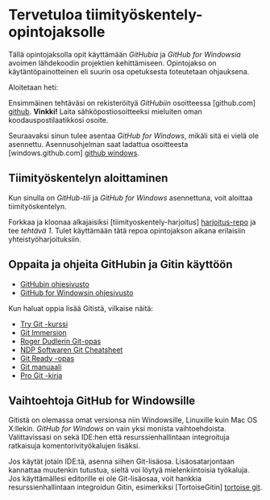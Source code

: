 # Tervetuloa tiimityöskentely-opintojaksolle

Tällä opintojaksolla opit käyttämään _GitHubia_ ja _GitHub for Windowsia_ avoimen lähdekoodin projektien kehittämiseen. Opintojakso on käytäntöpainotteinen eli suurin osa opetuksesta toteutetaan ohjauksena.

Aloitetaan heti:

Ensimmäinen tehtäväsi on rekisteröityä _GitHubiin_ osoitteessa [github.com] [github]. **Vinkki!** Laita sähköpostiosoitteeksi mieluiten oman koodauspostilaatikkosi osoite.

Seuraavaksi sinun tulee asentaa _GitHub for Windows_, mikäli sitä ei vielä ole asennettu. Asennusohjelman saat ladattua osoitteesta [windows.github.com] [github windows].

## Tiimityöskentelyn aloittaminen

Kun sinulla on _GitHub-tili_ ja _GitHub for Windows_ asennettuna, voit aloittaa tiimityöskentelyn.

Forkkaa ja kloonaa alkajaisiksi [tiimityoskentely-harjoitus] [harjoitus-repo] ja tee _tehtävä 1_. Tulet käyttämään tätä repoa opintojakson aikana erilaisiin yhteistyöharjoituksiin.

## Oppaita ja ohjeita GitHubin ja Gitin käyttöön

* [GitHubin ohjesivusto](https://help.github.com/)
* [GitHub for Windowsin ohjesivusto](http://windows.github.com/help.html)

Kun haluat oppia lisää Gitistä, vilkaise näitä:

* [Try Git -kurssi](http://try.github.io/)
* [Git Immersion](http://gitimmersion.com/)
* [Roger Dudlerin Git-opas](http://rogerdudler.github.io/git-guide/)
* [NDP Softwaren Git Cheatsheet](http://www.ndpsoftware.com/git-cheatsheet.html)
* [Git Ready -opas](http://gitready.com/)
* [Git manuaali](http://git-scm.com/docs)
* [Pro Git -kirja](http://git-scm.com/book)

## Vaihtoehtoja GitHub for Windowsille

Gitistä on olemassa omat versionsa niin Windowsille, Linuxille kuin Mac OS X:llekin. _GitHub for Windows_ on vain yksi monista vaihtoehdoista. Valittavissasi on sekä IDE:hen että resurssienhallintaan integroituja ratkaisuja komentorivityökalujen lisäksi.

Jos käytät jotain IDE:tä, asenna siihen Git-lisäosa. Lisäosatarjontaan kannattaa muutenkin tutustua, sieltä voi löytyä mielenkiintoisia työkaluja. Jos käyttämällesi editorille ei ole Git-lisäosaa, voit hankkia resurssienhallintaan integroidun Gitin, esimerkiksi [TortoiseGitin] [tortoise git].

[github]:         https://github.com/
[github windows]: https://windows.github.com/
[harjoitus-repo]: https://github.com/haapajarven-ammattiopisto/tiimityoskentely-harjoitus
[tortoise git]:   https://code.google.com/p/tortoisegit/
